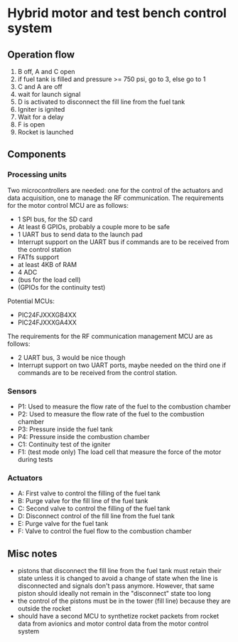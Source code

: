 # Hybrid motor and test bench control system

## Operation flow

1. B off, A and C open
2. if fuel tank is filled and pressure >= 750 psi, go to 3, else go to 1
3. C and A are off
4. wait for launch signal
5. D is activated to disconnect the fill line from the fuel tank
6. Igniter is ignited
7. Wait for a delay
8. F is open
9. Rocket is launched

## Components

### Processing units

Two microcontrollers are needed: one for the control of the actuators and data acquisition, one to manage the RF communication.
The requirements for the motor control MCU are as follows:
- 1 SPI bus, for the SD card
- At least 6 GPIOs, probably a couple more to be safe
- 1 UART bus to send data to the launch pad
- Interrupt support on the UART bus if commands are to be received from the control station
- FATfs support
- at least 4KB of RAM
- 4 ADC
- (bus for the load cell)
- (GPIOs for the continuity test)

Potential MCUs:
- PIC24FJXXXGB4XX
- PIC24FJXXXGA4XX



The requirements for the RF communication management MCU are as follows:
- 2 UART bus, 3 would be nice though
- Interrupt support on two UART ports, maybe needed on the third one if commands are to be received from the control station.

### Sensors

- P1: Used to measure the flow rate of the fuel to the combustion chamber
- P2: Used to measure the flow rate of the fuel to the combustion chamber
- P3: Pressure inside the fuel tank
- P4: Pressure inside the combustion chamber
- C1: Continuity test of the igniter
- F1: (test mode only) The load cell that measure the force of the motor during tests

### Actuators

- A: First valve to control the filling of the fuel tank
- B: Purge valve for the fill line of the fuel tank
- C: Second valve to control the filling of the fuel tank
- D: Disconnect control of the fill line from the fuel tank
- E: Purge valve for the fuel tank
- F: Valve to control the fuel flow to the combustion chamber

## Misc notes

- pistons that disconnect the fill line from the fuel tank must retain their state unless it is changed to avoid a change of state when the line is disconnected and signals don't pass anymore. However, that same piston should ideally not remain in the "disconnect" state too long
- the control of the pistons must be in the tower (fill line) because they are outside the rocket
- should have a second MCU to synthetize rocket packets from rocket data from avionics and motor control data from the motor control system

